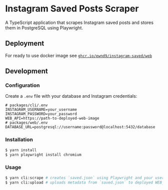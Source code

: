 # Instagram Saved Posts Scraper

A TypeScript application that scrapes Instagram saved posts and stores them in PostgreSQL using Playwright.

## Deployment

For ready to use docker image see [`ghcr.io/ewnd9/instagram-saved/web`](https://github.com/ewnd9/instagram-saved/pkgs/container/instagram-saved%2Fweb)

## Development

### Configuration

Create a `.env` file with your database and Instagram credentials:

```env
# packages/cli/.env
INSTAGRAM_USERNAME=your_username
INSTAGRAM_PASSWORD=your_password
WEB_API=https://path-to-deployed-web-image
# packages/web/.env
DATABASE_URL=postgresql://username:password@localhost:5432/database
```

### Installation

```sh
$ yarn install
$ yarn playwright install chromium
```

### Usage

```sh
$ yarn cli:scrape # creates `saved.json` using Playwright and your username/password with all your collections metadata
$ yarn cli:upload # uploads metadata from `saved.json` to deployed WEB_API, where it's stored and processed further
```
